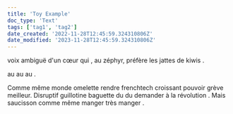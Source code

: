 ```yaml
---
title: 'Toy Example'
doc_type: 'Text'
tags: ['tag1', 'tag2']
date_created: '2022-11-28T12:45:59.324310806Z'
date_modified: '2023-11-28T12:45:59.324310806Z'
---
```


voix ambiguë d'un cœur qui , au zéphyr, préfère les jattes de kiwis .

au au au .

Comme même monde omelette rendre frenchtech croissant pouvoir grève meilleur. Disruptif guillotine baguette du du demander à la révolution . Mais saucisson comme même manger très manger . 